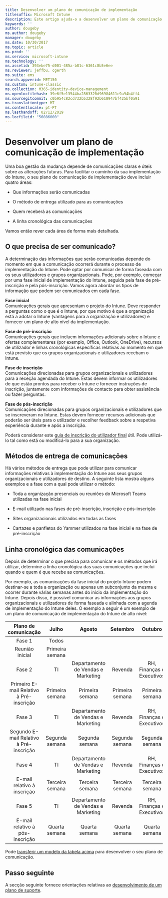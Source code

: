 ```yaml
---
title: Desenvolver um plano de comunicação de implementação
titlesuffix: Microsoft Intune
description: Este artigo ajuda-o a desenvolver um plano de comunicação para a sua implementação do Microsoft Intune.
keywords: ''
author: dougeby
ms.author: dougeby
manager: dougeby
ms.date: 10/30/2017
ms.topic: article
ms.prod: ''
ms.service: microsoft-intune
ms.technology: ''
ms.assetid: 393ebe75-d001-485a-b81c-6361c8b5e6ee
ms.reviewer: jeffbu, cgerth
ms.suite: ems
search.appverid: MET150
ms.custom: intune-classic
ms.collection: M365-identity-device-management
ms.openlocfilehash: 39e6f5e13544ba2863320d96984611c9a94b4ff4
ms.sourcegitcommit: c0b954c82cd732b5328f92b618947bf425bf0a91
ms.translationtype: MT
ms.contentlocale: pt-PT
ms.lasthandoff: 02/12/2019
ms.locfileid: "56086000"
---
```

# <a name="develop-a-rollout-communication-plan"></a>Desenvolver um plano de comunicação de implementação

Uma boa gestão da mudança depende de comunicações claras e úteis sobre as alterações futuras. Para facilitar o caminho da sua implementação do Intune, o seu plano de comunicação de implementação deve incluir quatro áreas:

-   Que informações serão comunicadas

-   O método de entrega utilizado para as comunicações

-   Quem receberá as comunicações

-   A linha cronológica das comunicações

Vamos então rever cada área de forma mais detalhada.

## <a name="what-needs-to-be-communicated"></a>O que precisa de ser comunicado?

A determinação das informações que serão comunicadas depende do momento em que a comunicação ocorrerá durante o processo de implementação do Intune. Pode optar por comunicar de forma faseada com os seus utilizadores e grupos organizacionais. Pode, por exemplo, começar por uma fase inicial de implementação do Intune, seguida pela fase de pré-inscrição e pela pós-inscrição. Vamos agora abordar os tipos de informação que podem ser comunicados em cada fase.

**Fase inicial** <br/>Comunicações gerais que apresentam o projeto do Intune. Deve responder a perguntas como o que é o Intune, por que motivo é que a organização está a adotar o Intune (vantagens para a organização e utilizadores) e fornecer um plano de alto nível da implementação.

**Fase de pré-inscrição**<br/> Comunicações gerais que incluem informações adicionais sobre o Intune e ofertas complementares (por exemplo, Office, Outlook, OneDrive), recursos de utilizador e linhas cronológicas específicas relativas ao momento em que está previsto que os grupos organizacionais e utilizadores recebam o Intune.

**Fase de inscrição**<br/> Comunicações direcionadas para grupos organizacionais e utilizadores para a receção agendada do Intune. Estas devem informar os utilizadores de que estão prontos para receber o Intune e fornecer instruções de inscrição, juntamente com informações de contacto para obter assistência ou fazer perguntas.

**Fase de pós-inscrição**<br/> Comunicações direcionadas para grupos organizacionais e utilizadores que se inscreveram no Intune. Estas devem fornecer recursos adicionais que poderão ser úteis para o utilizador e recolher feedback sobre a respetiva experiência durante e após a inscrição.

Poderá considerar este [guia de inscrição do utilizador final](https://gallery.technet.microsoft.com/Intune-End-User-Enrollment-3a0c9b0c?WT.mc_id=Blog_Intune_General_PCIT) útil. Pode utilizá-lo tal como está ou modificá-lo para a sua organização.

## <a name="communication-delivery-methods"></a>Métodos de entrega de comunicações

Há vários métodos de entrega que pode utilizar para comunicar informações relativas à implementação do Intune aos seus grupos organizacionais e utilizadores de destino. A seguinte lista mostra alguns exemplos e a fase com a qual pode utilizar o método:

-   Toda a organização presenciais ou reuniões do Microsoft Teams utilizadas na fase inicial

-   E-mail utilizado nas fases de pré-inscrição, inscrição e pós-inscrição

-   Sites organizacionais utilizados em todas as fases

-   Cartazes e panfletos do Yammer utilizados na fase inicial e na fase de pré-inscrição

## <a name="communications-timeline"></a>Linha cronológica das comunicações

Depois de determinar o que precisa para comunicar e os métodos que irá utilizar, determine a linha cronológica das suas comunicações que inclui quando e quem é que recebe as comunicações.

Por exemplo, as comunicações da fase inicial do projeto Intune podem destinar-se a toda a organização ou apenas um subconjunto da mesma e ocorrer durante várias semanas antes do início da implementação do Intune. Depois disso, é possível comunicar as informações aos grupos organizacionais e utilizadores de forma faseada e alinhada com a agenda de implementação do Intune deles. O exemplo a seguir é um exemplo de um plano de comunicação de implementação do Intune de alto nível:

  | **Plano de comunicação** | **Julho** | **Agosto** | **Setembro** | **Outubro** |
|:---:|:---:|:---:|:---:|:---:|
| Fase 1  | Todos |  |  |  |                                                         
| Reunião inicial | Primeira semana |  |  |  |                                                         
| Fase 2 | TI | Departamento de Vendas e Marketing | Revenda | RH, Finanças e Executivos |
| Primeiro E-mail Relativo à Pré-inscrição | Primeira semana | Primeira semana | Primeira semana | Primeira semana |
| Fase 3 | TI | Departamento de Vendas e Marketing | Revenda | RH, Finanças e Executivos |
| Segundo E-mail Relativo à Pré-inscrição | Segunda semana | Segunda semana | Segunda semana | Segunda semana |
| Fase 4 | TI | Departamento de Vendas e Marketing | Revenda | RH, Finanças e Executivos |
| E-mail relativo à inscrição | Terceira semana | Terceira semana | Terceira semana | Terceira semana |
| Fase 5 | TI | Departamento de Vendas e Marketing | Revenda | RH, Finanças e Executivos |
| E-mail relativo à pós-inscrição | Quarta semana | Quarta semana | Quarta semana | Quarta semana |

Pode [transferir um modelo da tabela acima](https://gallery.technet.microsoft.com/Intune-deployment-planning-fae156c2?redir=0) para desenvolver o seu plano de comunicação.

## <a name="next-step"></a>Passo seguinte

A secção seguinte fornece orientações relativas ao [desenvolvimento de um plano de suporte](planning-guide-support-plan.md).
